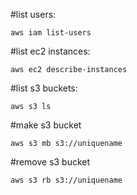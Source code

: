 #list users:

`aws iam list-users`

#list ec2 instances: 

`aws ec2 describe-instances`

#list s3 buckets: 

`aws s3 ls`

#make s3 bucket

`aws s3 mb s3://uniquename`

#remove s3 bucket

`aws s3 rb s3://uniquename`
